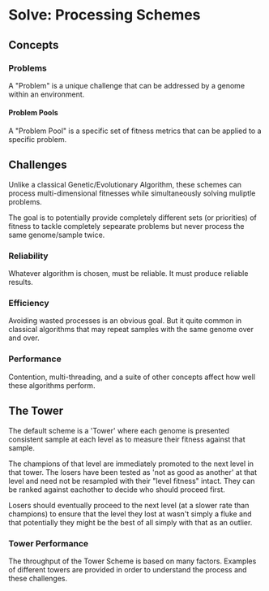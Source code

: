 ﻿# Solve: Processing Schemes

## Concepts

### Problems

A "Problem" is a unique challenge that can be addressed by a genome within an environment.

#### Problem Pools

A "Problem Pool" is a specific set of fitness metrics that can be applied to a specific problem. 

## Challenges

Unlike a classical Genetic/Evolutionary Algorithm, these schemes can process multi-dimensional fitnesses while simultaneously solving muliptle problems.

The goal is to potentially provide completely different sets (or priorities) of fitness to tackle completely sepearate problems but never process the same genome/sample twice.

### Reliability

Whatever algorithm is chosen, must be reliable.  It must produce reliable results.

### Efficiency

Avoiding wasted processes is an obvious goal.  But it quite common in classical algorithms that may repeat samples with the same genome over and over.

### Performance

Contention, multi-threading, and a suite of other concepts affect how well these algorithms perform.

## The Tower

The default scheme is a 'Tower' where each genome is presented consistent sample at each level as to measure their fitness against that sample.

The champions of that level are immediately promoted to the next level in that tower.  The losers have been tested as 'not as good as another' at that level and need not be resampled with their "level fitness" intact.  They can be ranked against eachother to decide who should proceed first.

Losers should eventually proceed to the next level (at a slower rate than champions) to ensure that the level they lost at wasn't simply a fluke and that potentially they might be the best of all simply with that as an outlier.

### Tower Performance

The throughput of the Tower Scheme is based on many factors.  Examples of different towers are provided in order to understand the process and these challenges.

